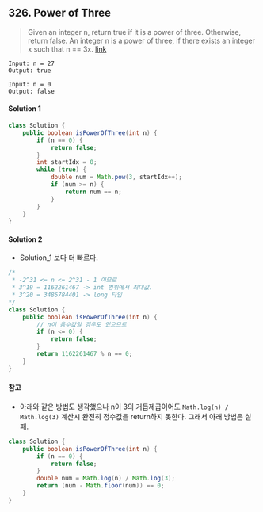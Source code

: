 ## 326. Power of Three
> Given an integer n, return true if it is a power of three. Otherwise, return false. An integer n is a power of three, if there exists an integer x such that n == 3x. [link](https://leetcode.com/problems/power-of-three/)
```
Input: n = 27
Output: true

Input: n = 0
Output: false
```
#### Solution 1
```java
class Solution {
    public boolean isPowerOfThree(int n) {
        if (n == 0) {
            return false;
        }
        int startIdx = 0;
        while (true) {
            double num = Math.pow(3, startIdx++);
            if (num >= n) {
                return num == n;
            }
        }
    }
}
```
#### Solution 2
- Solution_1 보다 더 빠르다.
```java
/*
 * -2^31 <= n <= 2^31 - 1 이므로
 * 3^19 = 1162261467 -> int 범위에서 최대값.
 * 3^20 = 3486784401 -> long 타입
*/
class Solution {
    public boolean isPowerOfThree(int n) {
        // n이 음수값일 경우도 있으므로
        if (n <= 0) {
            return false;
        }
        return 1162261467 % n == 0;
    }
}
```
#### 참고
- 아래와 같은 방법도 생각했으나 n이 3의 거듭제곱이어도 ``Math.log(n) / Math.log(3)`` 계산시 완전히 정수값을 return하지 못한다. 그래서 아래 방법은 실패.
```java
class Solution {
    public boolean isPowerOfThree(int n) {
        if (n == 0) {
            return false;
        }
        double num = Math.log(n) / Math.log(3);
        return (num - Math.floor(num)) == 0;
    }
}
```